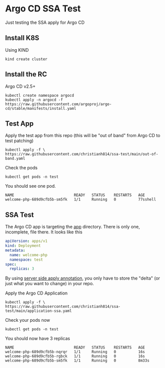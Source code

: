 # Argo CD SSA Test

Just testing the SSA apply for Argo CD

## Install K8S

Using KIND

```shell
kind create cluster
```

## Install the RC

Argo CD v2.5+

```shell
kubectl create namespace argocd
kubectl apply -n argocd -f https://raw.githubusercontent.com/argoproj/argo-cd/stable/manifests/install.yaml
```

## Test App

Apply the test app from this repo (this will be "out of band" from Argo CD to test patching)

```shell
kubectl apply -f \
https://raw.githubusercontent.com/christianh814/ssa-test/main/out-of-band.yaml
```

Check the pods

```shell
kubectl get pods -n test
```

You should see one pod.

```
NAME                           READY   STATUS    RESTARTS   AGE
welcome-php-689d9cfb5b-sm5fk   1/1     Running   0          77sshell
```

## SSA Test

The Argo CD app is targeting the [app](app) directory. There is only one, incomplete, file there. It looks like this

```yaml
apiVersion: apps/v1
kind: Deployment
metadata:
  name: welcome-php
  namespace: test
spec:
  replicas: 3
```

By using [server side apply annotation](app/deployment-patch.yaml#L5), you only have to store the "delta" (or just what you want to change) in your repo.

Apply the Argo CD Application

```shell
kubectl apply -f \
https://raw.githubusercontent.com/christianh814/ssa-test/main/application-ssa.yaml
```

Check your pods now

```shell
kubectl get pods -n test
```

You should now have 3 replicas

```
NAME                           READY   STATUS    RESTARTS   AGE
welcome-php-689d9cfb5b-nqrqr   1/1     Running   0          16s
welcome-php-689d9cfb5b-rgbck   1/1     Running   0          16s
welcome-php-689d9cfb5b-sm5fk   1/1     Running   0          8m33s
```
